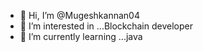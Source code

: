 - 👋 Hi, I’m @Mugeshkannan04
- 👀 I’m interested in ...Blockchain developer
- 🌱 I’m currently learning ...java

<!---
Mugeshkannan04/Mugeshkannan04 is a ✨ special ✨ repository because its `README.md` (this file) appears on your GitHub profile.
You can click the Preview link to take a look at your changes.
--->
